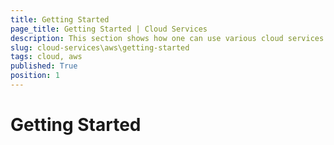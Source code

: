 ```yaml
---
title: Getting Started 
page_title: Getting Started | Cloud Services
description: This section shows how one can use various cloud services like GoogleCloud, AWS, and Azure with the Telerik UI For Winforms suite.
slug: cloud-services\aws\getting-started
tags: cloud, aws
published: True
position: 1
---
```


# Getting Started

